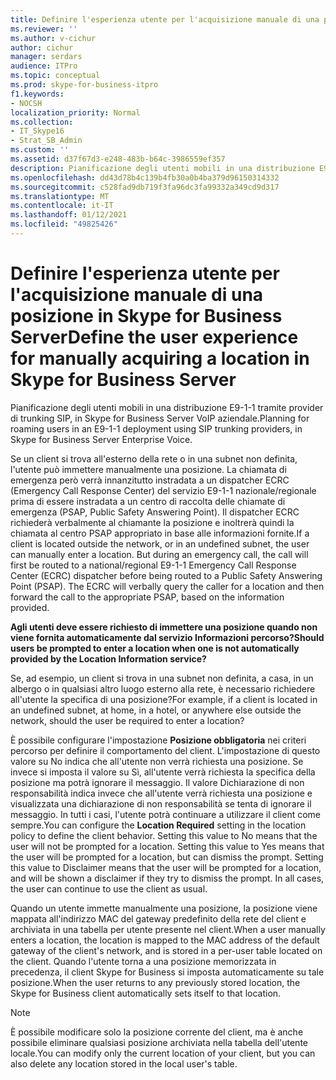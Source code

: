 ```yaml
---
title: Definire l'esperienza utente per l'acquisizione manuale di una posizione in Skype for Business Server
ms.reviewer: ''
ms.author: v-cichur
author: cichur
manager: serdars
audience: ITPro
ms.topic: conceptual
ms.prod: skype-for-business-itpro
f1.keywords:
- NOCSH
localization_priority: Normal
ms.collection:
- IT_Skype16
- Strat_SB_Admin
ms.custom: ''
ms.assetid: d37f67d3-e248-483b-b64c-3986559ef357
description: Pianificazione degli utenti mobili in una distribuzione E9-1-1 tramite provider di trunking SIP, in Skype for Business Server VoIP aziendale.
ms.openlocfilehash: dd43d78b4c139b4fb30a0b4ba379d96150314332
ms.sourcegitcommit: c528fad9db719f3fa96dc3fa99332a349cd9d317
ms.translationtype: MT
ms.contentlocale: it-IT
ms.lasthandoff: 01/12/2021
ms.locfileid: "49825426"
---
```

# <a name="define-the-user-experience-for-manually-acquiring-a-location-in-skype-for-business-server"></a><span data-ttu-id="93e5d-103">Definire l'esperienza utente per l'acquisizione manuale di una posizione in Skype for Business Server</span><span class="sxs-lookup"><span data-stu-id="93e5d-103">Define the user experience for manually acquiring a location in Skype for Business Server</span></span>
 
<span data-ttu-id="93e5d-104">Pianificazione degli utenti mobili in una distribuzione E9-1-1 tramite provider di trunking SIP, in Skype for Business Server VoIP aziendale.</span><span class="sxs-lookup"><span data-stu-id="93e5d-104">Planning for roaming users in an E9-1-1 deployment using SIP trunking providers, in Skype for Business Server Enterprise Voice.</span></span>
  
<span data-ttu-id="93e5d-p101">Se un client si trova all'esterno della rete o in una subnet non definita, l'utente può immettere manualmente una posizione. La chiamata di emergenza però verrà innanzitutto instradata a un dispatcher ECRC (Emergency Call Response Center) del servizio E9-1-1 nazionale/regionale prima di essere instradata a un centro di raccolta delle chiamate di emergenza (PSAP, Public Safety Answering Point). Il dispatcher ECRC richiederà verbalmente al chiamante la posizione e inoltrerà quindi la chiamata al centro PSAP appropriato in base alle informazioni fornite.</span><span class="sxs-lookup"><span data-stu-id="93e5d-p101">If a client is located outside the network, or in an undefined subnet, the user can manually enter a location. But during an emergency call, the call will first be routed to a national/regional E9-1-1 Emergency Call Response Center (ECRC) dispatcher before being routed to a Public Safety Answering Point (PSAP). The ECRC will verbally query the caller for a location and then forward the call to the appropriate PSAP, based on the information provided.</span></span> 
  
<span data-ttu-id="93e5d-108">**Agli utenti deve essere richiesto di immettere una posizione quando non viene fornita automaticamente dal servizio Informazioni percorso?**</span><span class="sxs-lookup"><span data-stu-id="93e5d-108">**Should users be prompted to enter a location when one is not automatically provided by the Location Information service?**</span></span>
  
<span data-ttu-id="93e5d-109">Se, ad esempio, un client si trova in una subnet non definita, a casa, in un albergo o in qualsiasi altro luogo esterno alla rete, è necessario richiedere all'utente la specifica di una posizione?</span><span class="sxs-lookup"><span data-stu-id="93e5d-109">For example, if a client is located in an undefined subnet, at home, in a hotel, or anywhere else outside the network, should the user be required to enter a location?</span></span>
    
<span data-ttu-id="93e5d-p102">È possibile configurare l'impostazione **Posizione obbligatoria** nei criteri percorso per definire il comportamento del client. L'impostazione di questo valore su No indica che all'utente non verrà richiesta una posizione. Se invece si imposta il valore su Sì, all'utente verrà richiesta la specifica della posizione ma potrà ignorare il messaggio. Il valore Dichiarazione di non responsabilità indica invece che all'utente verrà richiesta una posizione e visualizzata una dichiarazione di non responsabilità se tenta di ignorare il messaggio. In tutti i casi, l'utente potrà continuare a utilizzare il client come sempre.</span><span class="sxs-lookup"><span data-stu-id="93e5d-p102">You can configure the **Location Required** setting in the location policy to define the client behavior. Setting this value to No means that the user will not be prompted for a location. Setting this value to Yes means that the user will be prompted for a location, but can dismiss the prompt. Setting this value to Disclaimer means that the user will be prompted for a location, and will be shown a disclaimer if they try to dismiss the prompt. In all cases, the user can continue to use the client as usual.</span></span>
    
<span data-ttu-id="93e5d-115">Quando un utente immette manualmente una posizione, la posizione viene mappata all'indirizzo MAC del gateway predefinito della rete del client e archiviata in una tabella per utente presente nel client.</span><span class="sxs-lookup"><span data-stu-id="93e5d-115">When a user manually enters a location, the location is mapped to the MAC address of the default gateway of the client's network, and is stored in a per-user table located on the client.</span></span> <span data-ttu-id="93e5d-116">Quando l'utente torna a una posizione memorizzata in precedenza, il client Skype for Business si imposta automaticamente su tale posizione.</span><span class="sxs-lookup"><span data-stu-id="93e5d-116">When the user returns to any previously stored location, the Skype for Business client automatically sets itself to that location.</span></span> 
  
> [!NOTE]
> <span data-ttu-id="93e5d-117">È possibile modificare solo la posizione corrente del client, ma è anche possibile eliminare qualsiasi posizione archiviata nella tabella dell'utente locale.</span><span class="sxs-lookup"><span data-stu-id="93e5d-117">You can modify only the current location of your client, but you can also delete any location stored in the local user's table.</span></span> 
  

